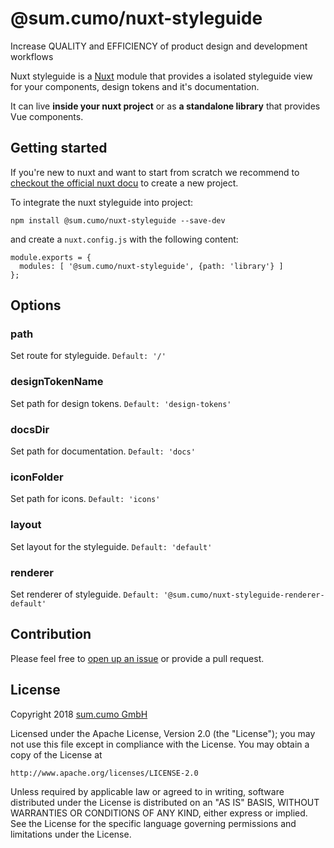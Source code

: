 # @sum.cumo/nuxt-styleguide

Increase QUALITY and EFFICIENCY of product design and development workflows

Nuxt styleguide is a [Nuxt](https://github.com/nuxt/nuxt.js) module that provides a isolated styleguide view for your components, design tokens and it's documentation.

It can live **inside your nuxt project** or as **a standalone library** that provides Vue components.

## Getting started 

If you're new to nuxt and want to start from scratch we recommend to [checkout the official nuxt docu](https://github.com/nuxt/nuxt.js#getting-started) to create a new project.

To integrate the nuxt styleguide into project: 

```
npm install @sum.cumo/nuxt-styleguide --save-dev
```

and create a `nuxt.config.js` with the following content:

```
module.exports = {
  modules: [ '@sum.cumo/nuxt-styleguide', {path: 'library'} ]
};
```

## Options

### path

Set route for styleguide. `Default: '/'`

### designTokenName

Set path for design tokens. `Default: 'design-tokens'`

### docsDir

Set path for documentation. `Default: 'docs'`

### iconFolder

Set path for icons. `Default: 'icons'`

### layout

Set layout for the styleguide. `Default: 'default'`

### renderer

Set renderer of styleguide. `Default: '@sum.cumo/nuxt-styleguide-renderer-default'`

## Contribution

Please feel free to [open up an issue](https://github.com/sumcumo/nuxt-styleguide/issues/new) or provide a pull request. 



 

## License

Copyright 2018 [sum.cumo GmbH](https://www.sumcumo.com/)

Licensed under the Apache License, Version 2.0 (the "License");
you may not use this file except in compliance with the License.
You may obtain a copy of the License at

    http://www.apache.org/licenses/LICENSE-2.0

Unless required by applicable law or agreed to in writing, software
distributed under the License is distributed on an "AS IS" BASIS,
WITHOUT WARRANTIES OR CONDITIONS OF ANY KIND, either express or implied.
See the License for the specific language governing permissions and
limitations under the License.
